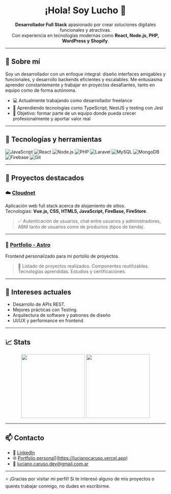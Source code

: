 <h1 align="center">¡Hola! Soy Lucho 👋</h1>

<p align="center">
  <b>Desarrollador Full Stack</b> apasionado por crear soluciones digitales funcionales y atractivas. <br />
  Con experiencia en tecnologías modernas como <b>React, Node.js, PHP, WordPress y Shopify</b>.
</p>

---

## 🚀 Sobre mí

Soy un desarrollador con un enfoque integral: diseño interfaces amigables y funcionales, y desarrollo backends eficientes y escalables. Me entusiasma aprender constantemente y trabajar en proyectos desafiantes, tanto en equipo como de forma autónoma.

- 💻 Actualmente trabajando como desarrollador freelance
- 🌱 Aprendiendo tecnologías como TypeScript, NestJS y testing con Jest
- 🎯 Objetivo: formar parte de un equipo donde pueda crecer profesionalmente y aportar valor real

---

## 🧰 Tecnologías y herramientas

![JavaScript](https://img.shields.io/badge/-JavaScript-black?style=flat-square&logo=javascript)
![React](https://img.shields.io/badge/-React-black?style=flat-square&logo=react)
![Node.js](https://img.shields.io/badge/-Node.js-black?style=flat-square&logo=node.js)
![PHP](https://img.shields.io/badge/-PHP-black?style=flat-square&logo=php)
![Laravel](https://img.shields.io/badge/-LARAVEL-black?style=flat-square&logo=laravel)
![MySQL](https://img.shields.io/badge/-MySQL-black?style=flat-square&logo=mysql)
![MongoDB](https://img.shields.io/badge/-MongoDB-black?style=flat-square&logo=mongodb)
![Firebase](https://img.shields.io/badge/-Firebase-black?style=flat-square&logo=firebase)
![Git](https://img.shields.io/badge/-Git-black?style=flat-square&logo=git)

---

## 📌 Proyectos destacados

### ☁️ [Cloudnet]([https://github.com/lucho-hd/movies-app](https://github.com/lucho-hd/cloudnet))
Aplicación web full stack acerca de alojamiento de sitios.  
Tecnologías: **Vue.js, CSS, HTML5, JavaScript, FireBase, FireStore**.

> ✅ Autenticación de usuarios, chat entre usuarios y administradores, ABM tanto de usuarios como de productos (tipos de tienda).

---

### 🛒 [Portfolio - Astro](https://lucianocaruso.vercel.app)
Frontend personalizado para mi portolio de proyectos.

> 🔧 Listado de proyectos realizados.
> Componentes reutilizables.
> Tecnologías aprendidas.
> Estudios y certificaciones.
---

## 🧠 Intereses actuales

- Desarrollo de APIs REST.
- Mejores prácticas con Testing.
- Arquitectura de software y patrones de diseño
- UI/UX y performance en frontend
---

## 📈 Stats

<p align="center">
  <img src="https://github-readme-stats.vercel.app/api?username=lucho-hd&show_icons=true&theme=radical" height="200"/>
  <img src="https://github-readme-stats.vercel.app/api/top-langs/?username=lucho-hd&layout=compact&theme=radical" height="200"/>
</p>

---

## 📫 Contacto

- 💼 [LinkedIn](https://www.linkedin.com/in/luciano-caruso-3433a6238/)
- 🌐 [Portfolio personal]([https://lucho-hd.github.io/)](https://lucianocaruso.vercel.app)
- 📧 luciano.caruso.dev@gmail.com.ar

---

⭐ ¡Gracias por visitar mi perfil! Si te interesó alguno de mis proyectos o querés trabajar conmigo, no dudes en escribirme.

